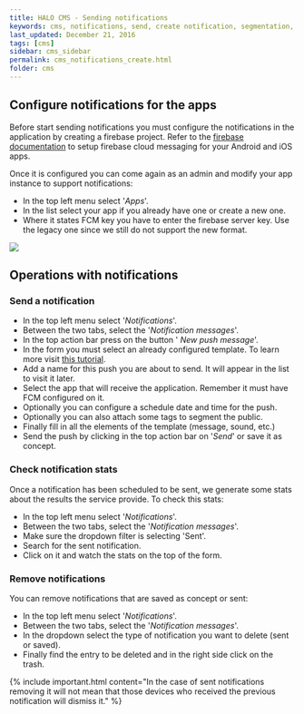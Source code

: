 ```yaml
---
title: HALO CMS - Sending notifications
keywords: cms, notifications, send, create notification, segmentation, marketing, loyalty
last_updated: December 21, 2016
tags: [cms]
sidebar: cms_sidebar
permalink: cms_notifications_create.html
folder: cms
---
```


## Configure notifications for the apps

Before start sending notifications you must configure the notifications in the application by creating a
firebase project. Refer to the [firebase documentation](https://firebase.google.com/docs/cloud-messaging/) to
setup firebase cloud messaging for your Android and iOS apps.

Once it is configured you can come again as an admin and modify your app instance to support notifications:

- In the top left menu select '*Apps*'.
- In the list select your app if you already have one or create a new one.
- Where it states FCM key you have to enter the firebase server key. Use the legacy one since we still do 
not support the new format.

<img src="./images/tutorial_app_configure_fcm.gif" />

## Operations with notifications

### Send a notification

- In the top left menu select '*Notifications*'.
- Between the two tabs, select the '*Notification messages*'.
- In the top action bar press on the button '<span class="fa fa-plus" /> *New push message*'.
- In the form you must select an already configured template. To learn more visit [this tutorial](./cms_notifications_template).
- Add a name for this push you are about to send. It will appear in the list to  visit it later.
- Select the app that will receive the application. Remember it must have FCM configured on it.
- Optionally you can configure a schedule date and time for the push.
- Optionally you can also attach some tags to segment the public.
- Finally fill in all the elements of the template (message, sound, etc.)
- Send the push by clicking in the top action bar on '*Send*' or save it as concept.

### Check notification stats

Once a notification has been scheduled to be sent, we generate some stats about the results the service
provide. To check this stats:

- In the top left menu select '*Notifications*'.
- Between the two tabs, select the '*Notification messages*'.
- Make sure the dropdown filter is selecting 'Sent'.
- Search for the sent notification.
- Click on it and watch the stats on the top of the form.

### Remove notifications

You can remove notifications that are saved as concept or sent:

- In the top left menu select '*Notifications*'.
- Between the two tabs, select the '*Notification messages*'.
- In the dropdown select the type of notification you want to delete (sent or saved).
- Finally find the entry to be deleted and in the right side click on the <span class="fa fa-traash" /> trash.

{% include important.html content="In the case of sent notifications removing it will not mean that those devices who received the previous notification will dismiss it." %}